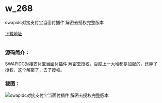 # w_268
swapidc对接支付宝当面付插件 解密去授权完整版本
<br/></br>
[下载地址](https://www.uuid2.com/268.html "下载地址")
<br/></br>
<h3>源码简介：</h3>
<p>SWAPIDC对接支付宝当面付插件 解密去授权，百度上一大堆都是加密的，还弄了授权，这个解密了，去了授权。<p>
<h3>截图：</h3>
<img src="https://www.uuid2.com/wp-content/uploads/img/202105/7d37c6e900.jpg" alt="swapidc对接支付宝当面付插件 解密去授权完整版本">
